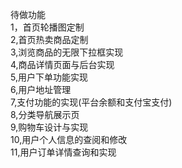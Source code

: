 待做功能<br>
   1，首页轮播图定制<br>
   2,首页热卖商品定制<br>
   3,浏览商品的无限下拉框实现<br>
   4,商品详情页面与后台实现<br>
   5,用户下单功能实现<br>
   6,用户地址管理<br>
   7,支付功能的实现(平台余额和支付宝支付)<br>
   8,分类导航展示页<br>
   9,购物车设计与实现<br>
   10,用户个人信息的查阅和修改<br>
   11,用户订单详情查询和实现<br>

